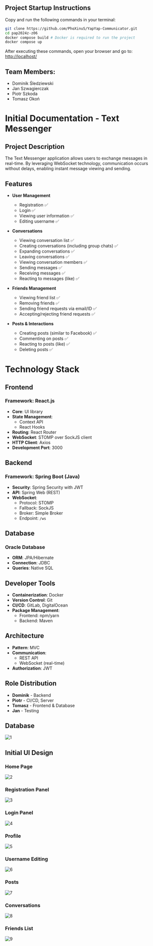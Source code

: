 ## Project Startup Instructions

Copy and run the following commands in your terminal:

```bash
git clone https://github.com/PhoXinuS/YapYap-Communicator.git
cd pap2024z-z06
docker compose build # Docker is required to run the project
docker compose up
```
After executing these commands, open your browser and go to: [http://localhost/](http://localhost/)

## Team Members:
-   Dominik Śledziewski  
-   Jan Szwagierczak  
-   Piotr Szkoda  
-   Tomasz Okoń  

# Initial Documentation - Text Messenger

## Project Description  
The Text Messenger application allows users to exchange messages in real-time. By leveraging WebSocket technology, communication occurs without delays, enabling instant message viewing and sending.

## Features  
- **User Management**  
  - Registration ✅  
  - Login ✅  
  - Viewing user information ✅  
  - Editing username ✅  

- **Conversations**  
  - Viewing conversation list ✅  
  - Creating conversations (including group chats) ✅  
  - Expanding conversations ✅  
  - Leaving conversations ✅  
  - Viewing conversation members ✅  
  - Sending messages ✅  
  - Receiving messages ✅  
  - Reacting to messages (like) ✅  

- **Friends Management**  
  - Viewing friend list ✅  
  - Removing friends ✅  
  - Sending friend requests via email/ID ✅  
  - Accepting/rejecting friend requests ✅  

- **Posts & Interactions**  
  - Creating posts (similar to Facebook) ✅  
  - Commenting on posts ✅  
  - Reacting to posts (like) ✅  
  - Deleting posts ✅  

# Technology Stack  

## Frontend  
### Framework: React.js  
- **Core**: UI library  
- **State Management**:  
  - Context API  
  - React Hooks  
- **Routing**: React Router  
- **WebSocket**: STOMP over SockJS client  
- **HTTP Client**: Axios  
- **Development Port**: 3000  

## Backend  
### Framework: Spring Boot (Java)  
- **Security**: Spring Security with JWT  
- **API**: Spring Web (REST)  
- **WebSocket**:  
  - Protocol: STOMP  
  - Fallback: SockJS  
  - Broker: Simple Broker  
  - Endpoint: `/ws`  

## Database  
### Oracle Database  
- **ORM**: JPA/Hibernate  
- **Connection**: JDBC  
- **Queries**: Native SQL  

## Developer Tools  
- **Containerization**: Docker  
- **Version Control**: Git  
- **CI/CD**: GitLab, DigitalOcean  
- **Package Management**:  
  - Frontend: npm/yarn  
  - Backend: Maven  

## Architecture  
- **Pattern**: MVC  
- **Communication**:  
  - REST API  
  - WebSocket (real-time)  
- **Authorization**: JWT  

## Role Distribution  
- **Dominik** - Backend  
- **Piotr** - CI/CD, Server  
- **Tomasz** - Frontend & Database  
- **Jan** - Testing  

## Database  

![1](DB/Schemat.png)  

## Initial UI Design  

### Home Page  
![2](UI/1.png)  

### Registration Panel  
![3](UI/2.png)  

### Login Panel  
![4](UI/3.png)  

### Profile  
![5](UI/5.png)  

### Username Editing  
![6](UI/6.png)  

### Posts  
![7](UI/7.png)  

### Conversations  
![8](UI/8.png)  

### Friends List  
![9](UI/9.png)  

